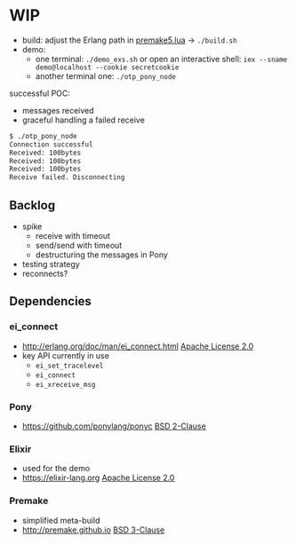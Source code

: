 # WIP

- build: adjust the Erlang path in [premake5.lua](premake5.lua) &rarr; `./build.sh`
- demo:
  - one terminal: `./demo_exs.sh` or open an interactive shell: `iex --sname demo@localhost --cookie secretcookie`
  - another terminal one: `./otp_pony_node`

successful POC:

- messages received
- graceful handling a failed receive

```txt
$ ./otp_pony_node
Connection successful
Received: 100bytes
Received: 100bytes
Received: 100bytes
Receive failed. Disconnecting
```

## Backlog

- spike
  - receive with timeout
  - send/send with timeout
  - destructuring the messages in Pony
- testing strategy
- reconnects?

## Dependencies

### ei_connect

- http://erlang.org/doc/man/ei_connect.html [Apache License 2.0](https://www.erlang.org/about)
- key API currently in use
  - `ei_set_tracelevel`
  - `ei_connect`
  - `ei_xreceive_msg`

### Pony

- https://github.com/ponylang/ponyc [BSD 2-Clause](https://github.com/ponylang/ponyc/blob/master/LICENSE)

### Elixir

- used for the demo
- https://elixir-lang.org [Apache License 2.0](https://github.com/elixir-lang/elixir/blob/master/LICENSE)

### Premake

- simplified meta-build
- http://premake.github.io [BSD 3-Clause](https://github.com/premake/premake-core/blob/master/LICENSE.txt)